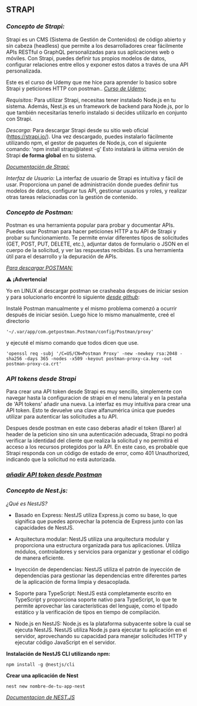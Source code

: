 
## **STRAPI** 

### *Concepto de Strapi:*

Strapi es un CMS (Sistema de Gestión de Contenidos) de código abierto y sin cabeza (headless) que permite a los desarrolladores crear fácilmente APIs RESTful o GraphQL personalizadas para sus aplicaciones web o móviles. Con Strapi, puedes definir tus propios modelos de datos, configurar relaciones entre ellos y exponer estos datos a través de una API personalizada.

Este es el curso de Udemy que me hice para aprender lo basico sobre Strapi y peticiones HTTP con postman..
[*Curso de Udemy:*](https://www.udemy.com/course/strapi-v4-curso-introductorio-gratuito-desde-cero/) 


*Requisitos:*
Para utilizar Strapi, necesitas tener instalado Node.js en tu sistema. Además, Nest.js es un framework de backend para Node.js, por lo que también necesitarías tenerlo instalado si decides utilizarlo en conjunto con Strapi.

*Descarga:*
Para descargar Strapi desde su sitio web oficial (https://strapi.io/). Una vez descargado, puedes instalarlo fácilmente utilizando npm, el gestor de paquetes de Node.js,
con el siguiente comando:
'npm install strapi@latest -g'
Esto instalará la última versión de Strapi **de forma global** en tu sistema.

[*Documentación de Strapi:* ](https://docs.strapi.io/)


*Interfaz de Usuario:*
La interfaz de usuario de Strapi es intuitiva y fácil de usar.
Proporciona un panel de administración donde puedes definir tus modelos de datos, configurar tus API, gestionar usuarios y roles, y realizar otras tareas relacionadas con la gestión de contenido.

### *Concepto de Postman:*

Postman es una herramienta popular para probar y documentar APIs. Puedes usar Postman para hacer peticiones HTTP a tu API de Strapi y probar su funcionamiento.
Te permite enviar diferentes tipos de solicitudes (GET, POST, PUT, DELETE, etc.), adjuntar datos de formulario o JSON en el cuerpo de la solicitud, y ver las respuestas recibidas.
Es una herramienta útil para el desarrollo y la depuración de APIs.

[*Para descargar POSTMAN:*](https://www.postman.com/downloads/)

⚠️ **¡Advertencia!**

Yo en LINUX al descargar postman se crasheaba despues de iniciar sesion y para solucionarlo encontré lo siguiente
[*desde github*](https://github.com/postmanlabs/postman-app-support/issues/12330):

Instalé Postman manualmente y el mismo problema comenzó a ocurrir después de iniciar sesión. Luego hice lo mismo manualmente, creé el directorio

```
'~/.var/app/com.getpostman.Postman/config/Postman/proxy'
```
y ejecuté el mismo comando que todos dicen que use.

```
'openssl req -subj '/C=US/CN=Postman Proxy' -new -newkey rsa:2048 -sha256 -days 365 -nodes -x509 -keyout postman-proxy-ca.key -out postman-proxy-ca.crt'
```

### *API tokens desde Strapi*

Para crear una API token desde Strapi es muy sencillo, simplemente con navegar hasta la configuracion de strapi en el menu lateral y en la pestaña de 'API tokens' añadir una nueva.
La interfaz es muy intuitiva para crear una API token. Esto te devuelve una clave alfanumérica única que puedes utilizar para autenticar las solicitudes a tu API.

Despues desde postman en este caso deberas añadir el token (Barer) al header de la peticion sino sin una autenticación adecuada, Strapi no podrá verificar la identidad del cliente que realiza la solicitud y no permitirá el acceso a los recursos protegidos por la API. En este caso, es probable que Strapi responda con un código de estado de error, como 401 Unauthorized, indicando que la solicitud no está autorizada.

### [*añadir API token desde Postman*](../Postman/README.md#api-tokens) 


### *Concepto de Nest.js:*

*¿Qué es NestJS?*

- Basado en Express: NestJS utiliza Express.js como su base, lo que significa que puedes aprovechar la potencia de Express junto con las capacidades de NestJS.

- Arquitectura modular: NestJS utiliza una arquitectura modular y proporciona una estructura organizada para tus aplicaciones.
  Utiliza módulos, controladores y servicios para organizar y gestionar el código de manera eficiente.

- Inyección de dependencias: NestJS utiliza el patrón de inyección de dependencias para gestionar las dependencias entre diferentes partes de la aplicación de forma limpia y desacoplada.

- Soporte para TypeScript: NestJS está completamente escrito en TypeScript y proporciona soporte nativo para TypeScript, lo que te permite aprovechar las características del lenguaje,    como el tipado estático y la verificación de tipos en tiempo de compilación.

- Node.js en NestJS: Node.js es la plataforma subyacente sobre la cual se ejecuta NestJS.
  NestJS utiliza Node.js para ejecutar tu aplicación en el servidor, aprovechando su capacidad para manejar solicitudes HTTP y ejecutar código JavaScript en el servidor.

**Instalación de NestJS CLI utilizando npm:**

```
npm install -g @nestjs/cli
```

**Crear una aplicación de Nest**

```
nest new nombre-de-tu-app-nest
```

[*Documentacion de NEST.JS*](https://docs.nestjs.com/)
